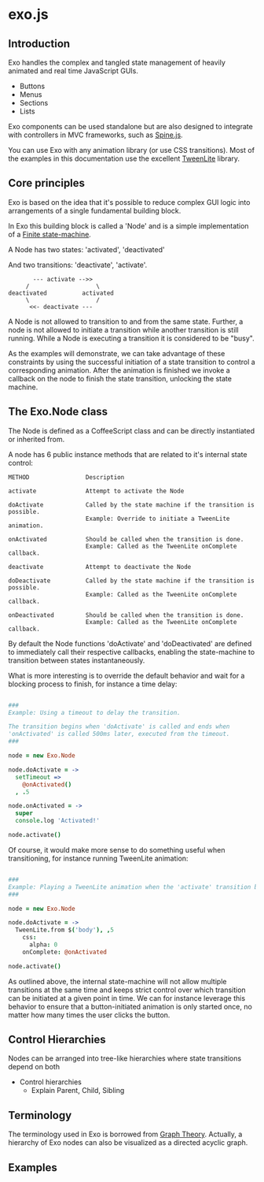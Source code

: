 exo.js
======

Introduction
------------

Exo handles the complex and tangled state management of heavily animated and real time JavaScript GUIs. 

* Buttons
* Menus
* Sections
* Lists

Exo components can be used standalone but are also designed to integrate with controllers in MVC frameworks, such as [Spine.js](http://spinejs.com/). 

You can use Exo with any animation library (or use CSS transitions). Most of the examples in this documentation use the excellent [TweenLite](http://www.greensock.com/gsap-js/) library.

Core principles
---------------

Exo is based on the idea that it's possible to reduce complex GUI logic into arrangements of a single fundamental building block.

In Exo this building block is called a 'Node' and is a simple implementation of a [Finite state-machine](http://en.wikipedia.org/wiki/Finite-state_machine). 

A Node has two states: 
'activated', 'deactivated' 

And two transitions: 
'deactivate', 'activate'.

```
       --- activate -->>
     /                   \
deactivated          activated
     \                   /
      <<- deactivate ---
```

A Node is not allowed to transition to and from the same state. Further, a node is not allowed to initiate a transition while another transition is still running. While a Node is executing a transition it is considered to be "busy".

As the examples will demonstrate, we can take advantage of these constraints by using the successful initiation of a state transition to control a corresponding animation. After the animation is finished we invoke a callback on the node to finish the state transition, unlocking the state machine.

The Exo.Node class
------------------

The Node is defined as a CoffeeScript class and can be directly instantiated or inherited from.

A node has 6 public instance methods that are related to it's internal state control: 

```
METHOD                Description

activate              Attempt to activate the Node

doActivate            Called by the state machine if the transition is possible.
                      Example: Override to initiate a TweenLite animation.

onActivated           Should be called when the transition is done.
                      Example: Called as the TweenLite onComplete callback.

deactivate            Attempt to deactivate the Node

doDeactivate          Called by the state machine if the transition is possible.
                      Example: Called as the TweenLite onComplete callback.

onDeactivated         Should be called when the transition is done.
                      Example: Called as the TweenLite onComplete callback.
```

By default the Node functions 'doActivate' and 'doDeactivated' are defined to immediately call their respective callbacks, enabling the state-machine to transition between states instantaneously.

What is more interesting is to override the default behavior and wait for a blocking process to finish, for instance a time delay: 

```CoffeeScript

###
Example: Using a timeout to delay the transition.

The transition begins when 'doActivate' is called and ends when 
'onActivated' is called 500ms later, executed from the timeout.
###

node = new Exo.Node

node.doActivate = -> 
  setTimeout =>
    @onActivated()
  , .5

node.onActivated = ->
  super
  console.log 'Activated!'

node.activate()

```

Of course, it would make more sense to do something useful when transitioning, for instance running TweenLite animation:

```CoffeeScript

###
Example: Playing a TweenLite animation when the 'activate' transition begins.
###

node = new Exo.Node

node.doActivate = ->
  TweenLite.from $('body'), ,5
    css:
      alpha: 0
    onComplete: @onActivated

node.activate()

```

As outlined above, the internal state-machine will not allow multiple transitions at the same time and keeps strict control over which transition can be initiated at a given point in time. We can for instance leverage this behavior to ensure that a button-initiated animation is only started once, no matter how many times the user clicks the button.

Control Hierarchies
-------------------

Nodes can be arranged into tree-like hierarchies where state transitions depend on both 

* Control hierarchies
  - Explain Parent, Child, Sibling

Terminology
-----------

The terminology used in Exo is borrowed from [Graph Theory](http://en.wikipedia.org/wiki/Tree_(graph_theory)). Actually, a hierarchy of Exo nodes can also be visualized as a directed acyclic graph.

Examples
--------

